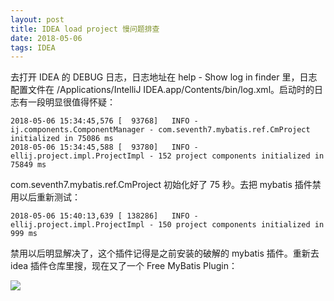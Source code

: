 ```yaml
---
layout: post
title: IDEA load project 慢问题排查
date: 2018-05-06
tags: IDEA
---
```


去打开 IDEA 的 DEBUG 日志，日志地址在 help - Show log in finder 里，日志配置文件在 /Applications/IntelliJ IDEA.app/Contents/bin/log.xml。启动时的日志有一段明显很值得怀疑：

```
2018-05-06 15:34:45,576 [  93768]   INFO - ij.components.ComponentManager - com.seventh7.mybatis.ref.CmProject initialized in 75086 ms
2018-05-06 15:34:45,588 [  93780]   INFO - ellij.project.impl.ProjectImpl - 152 project components initialized in 75849 ms
```

com.seventh7.mybatis.ref.CmProject 初始化好了 75 秒。去把 mybatis 插件禁用以后重新测试：

```
2018-05-06 15:40:13,639 [ 138286]   INFO - ellij.project.impl.ProjectImpl - 150 project components initialized in 999 ms
```

<!-- more -->

禁用以后明显解决了，这个插件记得是之前安装的破解的 mybatis 插件。重新去 idea 插件仓库里搜，现在又了一个 Free MyBatis Plugin：

![](http://note-1255449501.file.myqcloud.com/2018-05-06-075848.png) 




